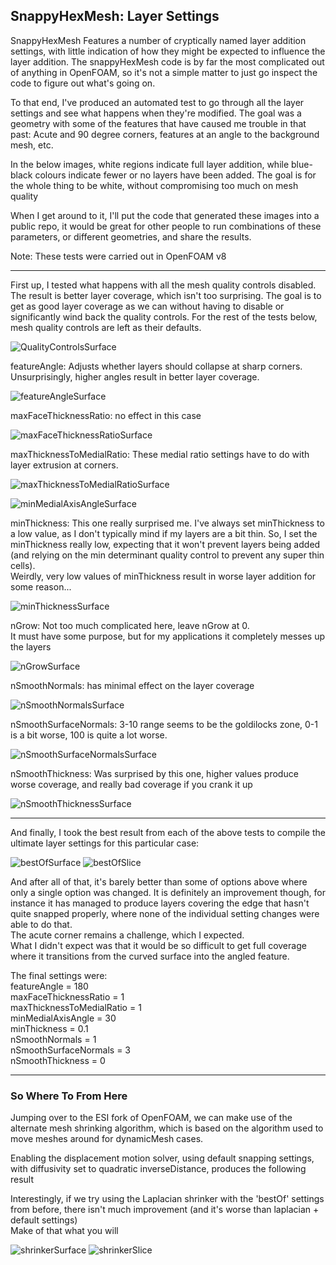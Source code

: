 ## SnappyHexMesh: Layer Settings

SnappyHexMesh Features a number of cryptically named layer addition settings, with little indication of how they might be expected to influence the layer addition.
The snappyHexMesh code is by far the most complicated out of anything in OpenFOAM, so it's not a simple matter to just go inspect the code to figure out what's going on.

To that end, I've produced an automated test to go through all the layer settings and see what happens when they're modified.
The goal was a geometry with some of the features that have caused me trouble in that past: Acute and 90 degree corners, features at an angle to the background mesh, etc.

In the below images, white regions indicate full layer addition, while blue-black colours indicate fewer or no layers have been added.
The goal is for the whole thing to be white, without compromising too much on mesh quality

When I get around to it, I'll put the code that generated these images into a public repo, it would be great for other people to run combinations of these parameters, or different geometries, and share the results.

Note: These tests were carried out in OpenFOAM v8

---
First up, I tested what happens with all the mesh quality controls disabled.  
The result is better layer coverage, which isn't too surprising. The goal is to get as good layer coverage as we can without having to disable or significantly wind back the quality controls.
For the rest of the tests below, mesh quality controls are left as their defaults. 

![QualityControlsSurface](/images/snappy/MeshQualityControls_surface.png)

featureAngle: Adjusts whether layers should collapse at sharp corners. 
Unsurprisingly, higher angles result in better layer coverage. 

![featureAngleSurface](/images/snappy/featureAngle_surface.png)

maxFaceThicknessRatio: no effect in this case

![maxFaceThicknessRatioSurface](/images/snappy/maxFaceThicknessRatio_surface.png)

maxThicknessToMedialRatio: These medial ratio settings have to do with layer extrusion at corners. 

![maxThicknessToMedialRatioSurface](/images/snappy/maxThicknessToMedialRatio_surface.png)

![minMedialAxisAngleSurface](/images/snappy/minMedialAxisAngle_surface.png)

minThickness: This one really surprised me.
I've always set minThickness to a low value, as I don't typically mind if my layers are a bit thin.
So, I set the minThickness really low, expecting that it won't prevent layers being added (and relying on the min determinant quality control to prevent any super thin cells).  
Weirdly, very low values of minThickness result in worse layer addition for some reason...  

![minThicknessSurface](/images/snappy/minThickness_surface.png)

nGrow: Not too much complicated here, leave nGrow at 0.  
It must have some purpose, but for my applications it completely messes up the layers

![nGrowSurface](/images/snappy/nGrow_surface.png)

nSmoothNormals: has minimal effect on the layer coverage

![nSmoothNormalsSurface](/images/snappy/nSmoothNormals_surface.png)

nSmoothSurfaceNormals: 3-10 range seems to be the goldilocks zone, 0-1 is a bit worse, 100 is quite a lot worse.  

![nSmoothSurfaceNormalsSurface](/images/snappy/nSmoothSurfaceNormals_surface.png)

nSmoothThickness: Was surprised by this one, higher values produce worse coverage, and really bad coverage if you crank it up  

![nSmoothThicknessSurface](/images/snappy/nSmoothThickness_surface.png)

---

And finally, I took the best result from each of the above tests to compile the ultimate layer settings for this particular case:

![bestOfSurface](/images/snappy/bestOf_surface.png)
![bestOfSlice](/images/snappy/bestOf_slice.png)

And after all of that, it's barely better than some of options above where only a single option was changed.
It is definitely an improvement though, for instance it has managed to produce layers covering the edge that hasn't quite snapped properly, where none of the individual setting changes were able to do that.  
The acute corner remains a challenge, which I expected.  
What I didn't expect was that it would be so difficult to get full coverage where it transitions from the curved surface into the angled feature.  

The final settings were:  
featureAngle = 180  
maxFaceThicknessRatio = 1  
maxThicknessToMedialRatio = 1  
minMedialAxisAngle = 30  
minThickness = 0.1  
nSmoothNormals = 1  
nSmoothSurfaceNormals = 3  
nSmoothThickness = 0  

---

### So Where To From Here

Jumping over to the ESI fork of OpenFOAM, we can make use of the alternate mesh shrinking algorithm, which is based on the algorithm used to move meshes around for dynamicMesh cases.

Enabling the displacement motion solver, using default snapping settings, with diffusivity set to quadratic inverseDistance, produces the following result  

Interestingly, if we try using the Laplacian shrinker with the 'bestOf' settings from before, there isn't much improvement (and it's worse than laplacian + default settings)  
Make of that what you will

![shrinkerSurface](/images/snappy/shrinker_surface.png)
![shrinkerSlice](/images/snappy/shrinker_slice.png)




